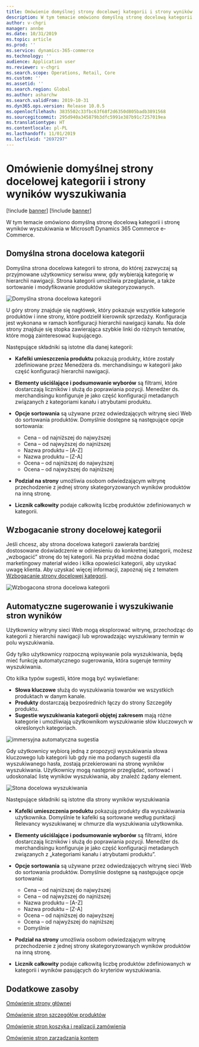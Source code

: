 ```yaml
---
title: Omówienie domyślnej strony docelowej kategorii i strony wyników wyszukiwania
description: W tym temacie omówiono domyślną stronę docelową kategorii i stronę wyników wyszukiwania w Dynamics 365 Commerce.
author: v-chgri
manager: annbe
ms.date: 10/31/2019
ms.topic: article
ms.prod: ''
ms.service: dynamics-365-commerce
ms.technology: ''
audience: Application user
ms.reviewer: v-chgri
ms.search.scope: Operations, Retail, Core
ms.custom: ''
ms.assetid: ''
ms.search.region: Global
ms.author: asharchw
ms.search.validFrom: 2019-10-31
ms.dyn365.ops.version: Release 10.0.5
ms.openlocfilehash: 3835502c33fbc63f68f2d6350d805badb3891568
ms.sourcegitcommit: 295d940a345879b3dfc5991e387b91c7257019ea
ms.translationtype: HT
ms.contentlocale: pl-PL
ms.lasthandoff: 11/01/2019
ms.locfileid: "2697297"
---
```

# <a name="overview-of-default-category-landing-page-and-search-results-page"></a>Omówienie domyślnej strony docelowej kategorii i strony wyników wyszukiwania

[!include [banner](includes/preview-banner.md)]
[!include [banner](includes/banner.md)]

W tym temacie omówiono domyślną stronę docelową kategorii i stronę wyników wyszukiwania w Microsoft Dynamics 365 Commerce e-Commerce.

## <a name="default-category-landing-page"></a>Domyślna strona docelowa kategorii

Domyślna strona docelowa kategorii to strona, do której zazwyczaj są przyjmowane użytkownicy serwisu www, gdy wybierają kategorię w hierarchii nawigacji. Strona kategorii umożliwia przeglądanie, a także sortowanie i modyfikowanie produktów skategoryzowanych.

![Domyślna strona docelowa kategorii](./media/SimpleCategoryLandingDressCategory.png)

U góry strony znajduje się nagłówek, który pokazuje wszystkie kategorie produktów i inne strony, które podzielił kierownik sprzedaży. Konfiguracja jest wykonana w ramach konfiguracji hierarchii nawigacji kanału. Na dole strony znajduje się stopka zawierająca szybkie linki do różnych tematów, które mogą zainteresować kupującego.

Następujące składniki są istotne dla danej kategorii:

- **Kafelki umieszczenia produktu** pokazują produkty, które zostały zdefiniowane przez Menedżera ds. merchandisingu w kategorii jako część konfiguracji hierarchii nawigacji.
- **Elementy uściślające i podsumowanie wyborów** są filtrami, które dostarczają liczników i służą do poprawiania pozycji. Menedżer ds. merchandisingu konfiguruje je jako część konfiguracji metadanych związanych z kategoriami kanału i atrybutami produktu.
- **Opcje sortowania** są używane przez odwiedzających witrynę sieci Web do sortowania produktów. Domyślnie dostępne są następujące opcje sortowania:

    - Cena – od najniższej do najwyższej
    - Cena – od najwyższej do najniższej
    - Nazwa produktu – \[A-Z\]
    - Nazwa produktu – \[Z-A\]
    - Ocena – od najniższej do najwyższej
    - Ocena – od najwyższej do najniższej

- **Podział na strony** umożliwia osobom odwiedzającym witrynę przechodzenie z jednej strony skategoryzowanych wyników produktów na inną stronę.
- **Licznik całkowity** podaje całkowitą liczbę produktów zdefiniowanych w kategorii.

## <a name="enrich-a-category-landing-page"></a>Wzbogacanie strony docelowej kategorii

Jeśli chcesz, aby strona docelowa kategorii zawierała bardziej dostosowane doświadczenie w odniesieniu do konkretnej kategorii, możesz „wzbogacić” stronę do tej kategorii. Na przykład można dodać marketingowy materiał wideo i kilka opowieści kategorii, aby uzyskać uwagę klienta. Aby uzyskać więcej informacji, zapoznaj się z tematem [Wzbogacanie strony docelowej kategorii](enrich-category-page.md).

![Wzbogacona strona docelowa kategorii](./media/CategoryLandingPages.png)

## <a name="auto-suggest-and-search-results-pages"></a>Automatyczne sugerowanie i wyszukiwanie stron wyników

Użytkownicy witryny sieci Web mogą eksplorować witrynę, przechodząc do kategorii z hierarchii nawigacji lub wprowadzając wyszukiwany termin w polu wyszukiwania.

Gdy tylko użytkownicy rozpoczną wpisywanie pola wyszukiwania, będą mieć funkcję automatycznego sugerowania, która sugeruje terminy wyszukiwania.

Oto kilka typów sugestii, które mogą być wyświetlane:

- **Słowa kluczowe** służą do wyszukiwania towarów we wszystkich produktach w danym kanale.
- **Produkty** dostarczają bezpośrednich łączy do strony Szczegóły produktu.
- **Sugestie wyszukiwania kategorii objętej zakresem** mają różne kategorie i umożliwiają użytkownikom wyszukiwanie słów kluczowych w określonych kategoriach.

![immersyjna automatyczna sugestia](./media/ImmersiveAutoSuggestUX.png)

Gdy użytkownicy wybiorą jedną z propozycji wyszukiwania słowa kluczowego lub kategorii lub gdy nie ma podanych sugestii dla wyszukiwanego hasła, zostają przekierowani na stronę wyników wyszukiwania. Użytkownicy mogą następnie przeglądać, sortować i udoskonalać listę wyników wyszukiwania, aby znaleźć żądany element.

![Stona docelowa wyszukiwania](./media/SearchLanding.png)

Następujące składniki są istotne dla strony wyników wyszukiwania

- **Kafelki umieszczenia produktu** pokazują produkty dla wyszukiwania użytkownika. Domyślnie te kafelki są sortowane według punktacji Relevancy wyszukiwanej w chmurze dla wyszukiwania użytkownika.
- **Elementy uściślające i podsumowanie wyborów** są filtrami, które dostarczają liczników i służą do poprawiania pozycji. Menedżer ds. merchandisingu konfiguruje je jako część konfiguracji metadanych związanych z „kategoriami kanału i atrybutami produktu”.
- **Opcje sortowania** są używane przez odwiedzających witrynę sieci Web do sortowania produktów. Domyślnie dostępne są następujące opcje sortowania:

    - Cena – od najniższej do najwyższej
    - Cena – od najwyższej do najniższej
    - Nazwa produktu – \[A-Z\]
    - Nazwa produktu – \[Z-A\]
    - Ocena – od najniższej do najwyższej
    - Ocena – od najwyższej do najniższej
    - Domyślnie

- **Podział na strony** umożliwia osobom odwiedzającym witrynę przechodzenie z jednej strony skategoryzowanych wyników produktów na inną stronę.
- **Licznik całkowity** podaje całkowitą liczbę produktów zdefiniowanych w kategorii i wyników pasujących do kryteriów wyszukiwania.

## <a name="additional-resources"></a>Dodatkowe zasoby

[Omówienie strony głównej](quick-tour-home-page.md)

[Omówienie stron szczegółów produktów](quick-tour-pdp.md)

[Omówienie stron koszyka i realizacji zamówienia](quick-tour-cart-checkout.md)

[Omówienie stron zarządzania kontem](quick-tour-account-management.md)

